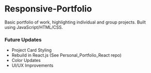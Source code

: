 # Responsive-Portfolio

Basic portfolio of work, highlighting individual and group projects. Built using JavaScript/HTML/CSS. 

### Future Updates
* Project Card Styling
* Rebuild in React.js (See Personal_Portfolio_React repo)
* Color Updates
* UI/UX Improvements
